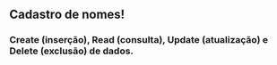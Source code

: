 ## Cadastro de nomes!

### Create (inserção), Read (consulta), Update (atualização) e Delete (exclusão) de dados.
